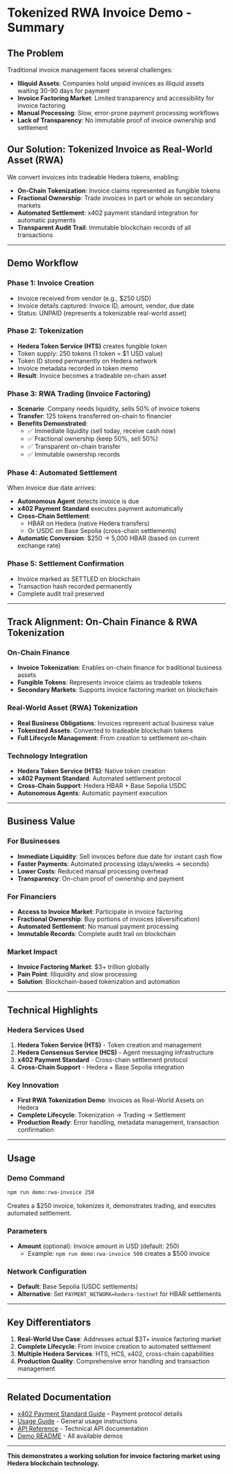 # Tokenized RWA Invoice Demo - Summary

## The Problem

Traditional invoice management faces several challenges:

- **Illiquid Assets**: Companies hold unpaid invoices as illiquid assets waiting 30-90 days for payment
- **Invoice Factoring Market**: Limited transparency and accessibility for invoice factoring
- **Manual Processing**: Slow, error-prone payment processing workflows
- **Lack of Transparency**: No immutable proof of invoice ownership and settlement

## Our Solution: Tokenized Invoice as Real-World Asset (RWA)

We convert invoices into tradeable Hedera tokens, enabling:

- **On-Chain Tokenization**: Invoice claims represented as fungible tokens
- **Fractional Ownership**: Trade invoices in part or whole on secondary markets
- **Automated Settlement**: x402 payment standard integration for automatic payments
- **Transparent Audit Trail**: Immutable blockchain records of all transactions

---

## Demo Workflow

### Phase 1: Invoice Creation

- Invoice received from vendor (e.g., $250 USD)
- Invoice details captured: Invoice ID, amount, vendor, due date
- Status: UNPAID (represents a tokenizable real-world asset)

### Phase 2: Tokenization

- **Hedera Token Service (HTS)** creates fungible token
- Token supply: 250 tokens (1 token = $1 USD value)
- Token ID stored permanently on Hedera network
- Invoice metadata recorded in token memo
- **Result**: Invoice becomes a tradeable on-chain asset

### Phase 3: RWA Trading (Invoice Factoring)

- **Scenario**: Company needs liquidity, sells 50% of invoice tokens
- **Transfer**: 125 tokens transferred on-chain to financier
- **Benefits Demonstrated**:
  - ✅ Immediate liquidity (sell today, receive cash now)
  - ✅ Fractional ownership (keep 50%, sell 50%)
  - ✅ Transparent on-chain transfer
  - ✅ Immutable ownership records

### Phase 4: Automated Settlement

When invoice due date arrives:

- **Autonomous Agent** detects invoice is due
- **x402 Payment Standard** executes payment automatically
- **Cross-Chain Settlement**: 
  - HBAR on Hedera (native Hedera transfers)
  - Or USDC on Base Sepolia (cross-chain settlements)
- **Automatic Conversion**: $250 → 5,000 HBAR (based on current exchange rate)

### Phase 5: Settlement Confirmation

- Invoice marked as SETTLED on blockchain
- Transaction hash recorded permanently
- Complete audit trail preserved

---

## Track Alignment: On-Chain Finance & RWA Tokenization

### On-Chain Finance

- **Invoice Tokenization**: Enables on-chain finance for traditional business assets
- **Fungible Tokens**: Represents invoice claims as tradeable tokens
- **Secondary Markets**: Supports invoice factoring market on blockchain

### Real-World Asset (RWA) Tokenization

- **Real Business Obligations**: Invoices represent actual business value
- **Tokenized Assets**: Converted to tradeable blockchain tokens
- **Full Lifecycle Management**: From creation to settlement on-chain

### Technology Integration

- **Hedera Token Service (HTS)**: Native token creation
- **x402 Payment Standard**: Automated settlement protocol
- **Cross-Chain Support**: Hedera HBAR + Base Sepolia USDC
- **Autonomous Agents**: Automatic payment execution

---

## Business Value

### For Businesses

- **Immediate Liquidity**: Sell invoices before due date for instant cash flow
- **Faster Payments**: Automated processing (days/weeks → seconds)
- **Lower Costs**: Reduced manual processing overhead
- **Transparency**: On-chain proof of ownership and payment

### For Financiers

- **Access to Invoice Market**: Participate in invoice factoring
- **Fractional Ownership**: Buy portions of invoices (diversification)
- **Automated Settlement**: No manual payment processing
- **Immutable Records**: Complete audit trail on blockchain

### Market Impact

- **Invoice Factoring Market**: $3+ trillion globally
- **Pain Point**: Illiquidity and slow processing
- **Solution**: Blockchain-based tokenization and automation

---

## Technical Highlights

### Hedera Services Used

1. **Hedera Token Service (HTS)** - Token creation and management
2. **Hedera Consensus Service (HCS)** - Agent messaging infrastructure
3. **x402 Payment Standard** - Cross-chain settlement protocol
4. **Cross-Chain Support** - Hedera + Base Sepolia integration

### Key Innovation

- **First RWA Tokenization Demo**: Invoices as Real-World Assets on Hedera
- **Complete Lifecycle**: Tokenization → Trading → Settlement
- **Production Ready**: Error handling, metadata management, transaction confirmation

---

## Usage

### Demo Command

```bash
npm run demo:rwa-invoice 250
```

Creates a $250 invoice, tokenizes it, demonstrates trading, and executes automated settlement.

### Parameters

- **Amount** (optional): Invoice amount in USD (default: 250)
  - Example: `npm run demo:rwa-invoice 500` creates a $500 invoice

### Network Configuration

- **Default**: Base Sepolia (USDC settlements)
- **Alternative**: Set `PAYMENT_NETWORK=hedera-testnet` for HBAR settlements

---

## Key Differentiators

1. **Real-World Use Case**: Addresses actual $3T+ invoice factoring market
2. **Complete Lifecycle**: From invoice creation to automated settlement
3. **Multiple Hedera Services**: HTS, HCS, x402, cross-chain capabilities
4. **Production Quality**: Comprehensive error handling and transaction management

---

## Related Documentation

- [x402 Payment Standard Guide](./BOUNTY_1_HEDERA_X402_STANDARD.md) - Payment protocol details
- [Usage Guide](./USAGE_GUIDE.md) - General usage instructions
- [API Reference](./API_REFERENCE.md) - Technical API documentation
- [Demo README](../demo/README.md) - All available demos

---

**This demonstrates a working solution for invoice factoring market using Hedera blockchain technology.**

